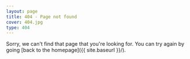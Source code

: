 ```yaml
---
layout: page
title: 404 - Page not found
cover: 404.jpg
type: 404
---
```


Sorry, we can't find that page that you're looking for. You can try again by going [back to the homepage]({{ site.baseurl }}/).

